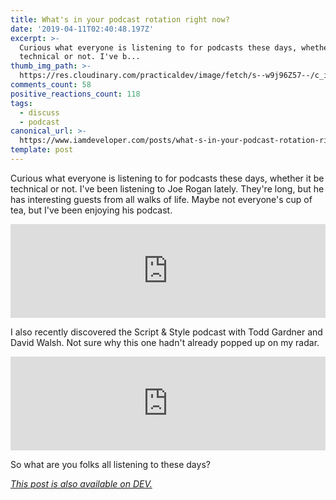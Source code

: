 ```yaml
---
title: What's in your podcast rotation right now?
date: '2019-04-11T02:40:48.197Z'
excerpt: >-
  Curious what everyone is listening to for podcasts these days, whether it be
  technical or not. I've b...
thumb_img_path: >-
  https://res.cloudinary.com/practicaldev/image/fetch/s--w9j96Z57--/c_imagga_scale,f_auto,fl_progressive,h_420,q_auto,w_1000/https://thepracticaldev.s3.amazonaws.com/i/l6yh78n11ti09ufu9ft3.png
comments_count: 58
positive_reactions_count: 118
tags:
  - discuss
  - podcast
canonical_url: >-
  https://www.iamdeveloper.com/posts/what-s-in-your-podcast-rotation-right-now-47l2/
template: post
---
```



Curious what everyone is listening to for podcasts these days, whether it be technical or not. I've been listening to Joe Rogan lately. They're long, but he has interesting guests from all walks of life. Maybe not everyone's cup of tea, but I've been enjoying his podcast.


<iframe class="liquidTag" src="https://dev.to/embed/twitter?args=1115835889270317058" style="border: 0; width: 100%;"></iframe>


I also recently discovered the Script & Style podcast with Todd Gardner and David Walsh. Not sure why this one hadn't already popped up on my radar.


<iframe class="liquidTag" src="https://dev.to/embed/twitter?args=964166582623752193" style="border: 0; width: 100%;"></iframe>


So what are you folks all listening to these days?

*[This post is also available on DEV.](https://dev.to/nickytonline/what-s-in-your-podcast-rotation-right-now-47l2)*


<script>
const parent = document.getElementsByTagName('head')[0];
const script = document.createElement('script');
script.type = 'text/javascript';
script.src = 'https://cdnjs.cloudflare.com/ajax/libs/iframe-resizer/4.1.1/iframeResizer.min.js';
script.charset = 'utf-8';
script.onload = function() {
    window.iFrameResize({}, '.liquidTag');
};
parent.appendChild(script);
</script>    
